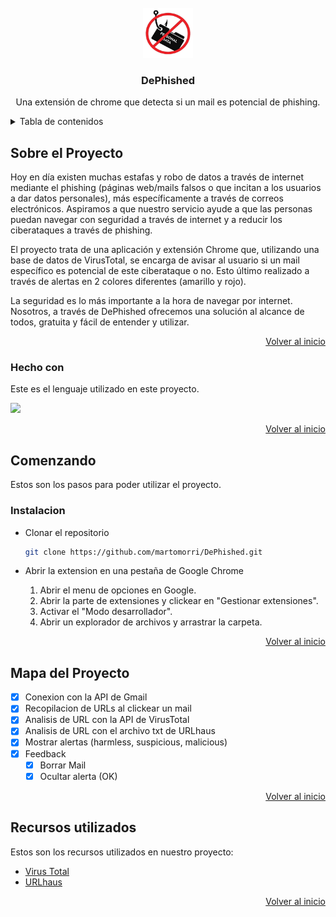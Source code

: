 <!-- PROJECT LOGO -->
<br />
<div align="center">
  <img src="./assets/logo.png" alt="Logo" width="80" height="80">

  <h3 align="center">DePhished</h3>

  <p align="center">
    Una extensión de chrome que detecta si un mail es potencial de phishing.
    <br />
  </p>
</div>



<!-- TABLE OF CONTENTS -->
<details>
  <summary>Tabla de contenidos</summary>
  <ol>
    <li>
      <a href="#about-the-project">Sobre el Proyecto</a>
      <ul>
        <li><a href="#built-with">Hecho con</a></li>
      </ul>
    </li>
    <li>
      <a href="#getting-started">Comenzando</a>
      <ul>
        <li><a href="#installation">Instalacion</a></li>
      </ul>
    </li>
    <li><a href="#roadmap">Mapa del Proyecto</a></li>
    <li><a href="#acknowledgments">Recursos utilizados</a></li>
  </ol>
</details>



<!-- SOBRE EL PROYECTO -->
## Sobre el Proyecto

Hoy en día existen muchas estafas y robo de datos a través de internet mediante el phishing (páginas web/mails falsos o que incitan a los usuarios a dar datos personales), más específicamente a través de correos electrónicos. Aspiramos a que nuestro servicio ayude a que las personas puedan navegar con seguridad a través de internet y a reducir los ciberataques a través de phishing. 

El proyecto trata de una aplicación y extensión Chrome que, utilizando una base de datos de VirusTotal, se encarga de avisar al usuario si un mail específico es potencial de este ciberataque o no. Esto último realizado a través de alertas en 2 colores diferentes (amarillo y rojo). 

La seguridad es lo más importante a la hora de navegar por internet. Nosotros, a través de DePhished ofrecemos una solución al alcance de todos, gratuita y fácil de entender y utilizar.

<p align="right"><a href="#readme-top">Volver al inicio</a></p>



### Hecho con

Este es el lenguaje utilizado en este proyecto.

<img src=[JS] width="80" height="auto">

<p align="right"><a href="#readme-top">Volver al inicio</a></p>



<!-- COMENZANDO -->
## Comenzando

Estos son los pasos para poder utilizar el proyecto.

### Instalacion

* Clonar el repositorio
  
   ```sh
   git clone https://github.com/martomorri/DePhished.git
   ```
* Abrir la extension en una pestaña de Google Chrome
  
  1. Abrir el menu de opciones en Google.
  2. Abrir la parte de extensiones y clickear en "Gestionar extensiones".
  3. Activar el "Modo desarrollador".
  4. Abrir un explorador de archivos y arrastrar la carpeta.

<p align="right"><a href="#readme-top">Volver al inicio</a></p>


<!-- MAPA DEL PROYECTO -->
## Mapa del Proyecto

- [x] Conexion con la API de Gmail
- [x] Recopilacion de URLs al clickear un mail
- [x] Analisis de URL con la API de VirusTotal
- [x] Analisis de URL con el archivo txt de URLhaus
- [x] Mostrar alertas (harmless, suspicious, malicious)
- [x] Feedback
    - [x] Borrar Mail
    - [x] Ocultar alerta (OK)

<p align="right"><a href="#readme-top">Volver al inicio</a></p>

## Recursos utilizados

Estos son los recursos utilizados en nuestro proyecto:

* [Virus Total](https://developers.virustotal.com/reference/getting-started)
* [URLhaus](https://urlhaus.abuse.ch/)

<p align="right"><a href="#readme-top">Volver al inicio</a></p>



<!-- MARKDOWN LINKS E IMAGENES -->
[JS]: https://upload.wikimedia.org/wikipedia/commons/thumb/6/6a/JavaScript-logo.png/768px-JavaScript-logo.png
